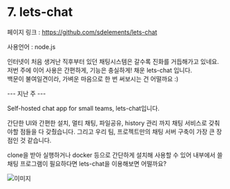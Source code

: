 # 7. lets-chat

페이지 링크 : https://github.com/sdelements/lets-chat

사용언어 : node.js  

인터넷이 처음 생겨난 직후부터 있던 채팅시스템은 갈수록 진화를 거듭해가고 있네요.  
저번 주에 이어 사용은 간편하게, 기능은 충실하게! 채운 lets-chat 입니다.  
백문이 불여일견이라, 가벼운 마음으로 한 번 써보시는 건 어떨까요 :)

--- 지난 주 ---  

Self-hosted chat app for small teams, lets-chat입니다.

간단한 UI와 간편한 설치, 멀티 채팅, 파일공유, history 관리 까지 채팅 서비스로 갖춰야할 점들을 다 갖췄습니다.
그리고 우리 팀, 프로젝트만의 채팅 서버 구축이 가장 큰 장점인 것 같습니다.

clone을 받아 실행하거나 docker 등으로 간단하게 설치해 사용할 수 있어 내부에서 쓸 채팅 프로그램이 필요하다면
lets-chat을 이용해보면 어떨까요?

![이미지](../img/003-06.png)
